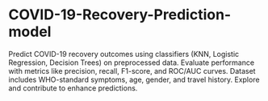 # COVID-19-Recovery-Prediction-model
Predict COVID-19 recovery outcomes using classifiers (KNN, Logistic Regression, Decision Trees) on preprocessed data. Evaluate performance with metrics like precision, recall, F1-score, and ROC/AUC curves. Dataset includes WHO-standard symptoms, age, gender, and travel history. Explore and contribute to enhance predictions.
